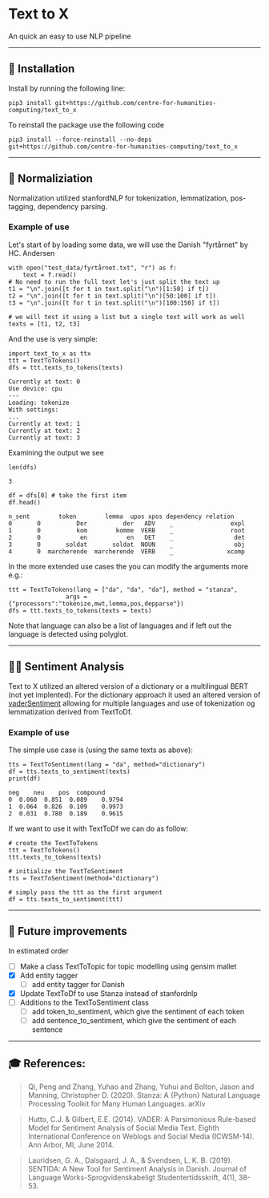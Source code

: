# Text to X
An quick an easy to use NLP pipeline

---
## 🔧 Installation
Install by running the following line:
```
pip3 install git+https://github.com/centre-for-humanities-computing/text_to_x
```
To reinstall the package use the following code
```
pip3 install --force-reinstall --no-deps  git+https://github.com/centre-for-humanities-computing/text_to_x
```

---
## 📖 Normaliziation
Normalization utilized stanfordNLP for tokenization, lemmatization, pos-tagging, dependency parsing.


### Example of use
Let's start of by loading some data, we will use the Danish "fyrtårnet" by HC. Andersen
```{python}
with open("test_data/fyrtårnet.txt", "r") as f:
    text = f.read()
# No need to run the full text let's just split the text up
t1 = "\n".join([t for t in text.split("\n")[1:50] if t])
t2 = "\n".join([t for t in text.split("\n")[50:100] if t])
t3 = "\n".join([t for t in text.split("\n")[100:150] if t])

# we will test it using a list but a single text will work as well
texts = [t1, t2, t3]
```

And the use is very simple:
```{python}
import text_to_x as ttx
ttt = TextToTokens()
dfs = ttt.texts_to_tokens(texts)
```
```
Currently at text: 0
Use device: cpu
---
Loading: tokenize
With settings:
...
Currently at text: 1
Currently at text: 2
Currently at text: 3
```

Examining the output we see
``` {python}
len(dfs)
```
```
3
```
```
df = dfs[0] # take the first item
df.head()
```
```
n_sent        token        lemma  upos xpos dependency relation
0       0          Der          der   ADV    _                expl
1       0          kom        komme  VERB    _                root
2       0           en           en   DET    _                 det
3       0       soldat       soldat  NOUN    _                 obj
4       0  marcherende  marcherende  VERB    _               xcomp
```

In the more extended use cases the you can modify the arguments more e.g.:
```
ttt = TextToTokens(lang = ["da", "da", "da"], method = "stanza", 
                args = {"processors":"tokenize,mwt,lemma,pos,depparse"})
dfs = ttt.texts_to_tokens(texts = texts)
```
Note that language can also be a list of languages and if left out the language is detected using polyglot.

---
## 🥳🤬 Sentiment Analysis 
Text to X utilized an altered version of a dictionary or a multilingual BERT (not yet implented). For the dictionary approach it used an altered version of [vaderSentiment](https://github.com/cjhutto/vaderSentiment) allowing for multiple languages and use of tokenization og lemmatization derived from TextToDf.

### Example of use
The simple use case is (using the same texts as above):
```
tts = TextToSentiment(lang = "da", method="dictionary")
df = tts.texts_to_sentiment(texts)
print(df)
```
```
neg    neu    pos  compound
0  0.060  0.851  0.089    0.9794
1  0.064  0.826  0.109    0.9973
2  0.031  0.780  0.189    0.9615
```

If we want to use it with TextToDf we can do as follow:
```
# create the TextToTokens
ttt = TextToTokens()
ttt.texts_to_tokens(texts)

# initialize the TextToSentiment
tts = TextToSentiment(method="dictionary")

# simply pass the ttt as the first argument
df = tts.texts_to_sentiment(ttt)
```

---
## 🚧 Future improvements
In estimated order
- [ ] Make a class TextToTopic for topic modelling using gensim mallet
- [x] Add entity tagger
    - [ ] add entity tagger for Danish
- [x] Update TextToDf to use Stanza instead of stanfordnlp
- [ ] Additions to the TextToSentiment class
    - [ ] add token_to_sentiment, which give the sentiment of each token
    - [ ] add sentence_to_sentiment, which give the sentiment of each sentence

---
## 🎓 References: 
>Qi, Peng and Zhang, Yuhao and Zhang, Yuhui and Bolton, Jason and Manning, Christopher D. (2020). Stanza: A {Python} Natural Language Processing Toolkit for Many Human Languages. arXiv

>Hutto, C.J. & Gilbert, E.E. (2014). VADER: A Parsimonious Rule-based Model for Sentiment Analysis of Social Media Text. Eighth International Conference on Weblogs and Social Media (ICWSM-14). Ann Arbor, MI, June 2014.

> Lauridsen, G. A., Dalsgaard, J. A., & Svendsen, L. K. B. (2019). SENTIDA: A New Tool for Sentiment Analysis in Danish. Journal of Language Works-Sprogvidenskabeligt Studentertidsskrift, 4(1), 38-53.

